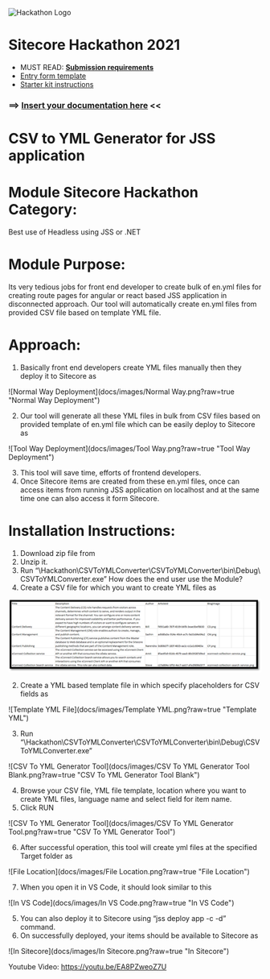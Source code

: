 ![Hackathon Logo](docs/images/hackathon.png?raw=true "Hackathon Logo")
# Sitecore Hackathon 2021

- MUST READ: **[Submission requirements](SUBMISSION_REQUIREMENTS.md)**
- [Entry form template](ENTRYFORM.md)
- [Starter kit instructions](STARTERKIT_INSTRUCTIONS.md)
  

### ⟹ [Insert your documentation here](ENTRYFORM.md) <<

# CSV to YML Generator for JSS application

# Module Sitecore Hackathon Category: 
Best use of Headless using JSS or .NET

# Module Purpose: 
Its very tedious jobs for front end developer to create bulk of en.yml files for creating route pages for angular or react based JSS application in disconnected approach. Our tool will automatically create en.yml files from provided CSV file based on template YML file.

# Approach:

1.	Basically front end developers create YML files manually then they deploy it to Sitecore as

![Normal Way Deployment](docs/images/Normal Way.png?raw=true "Normal Way Deployment") 

2.	Our tool will generate all these YML files in bulk from CSV files based on provided template of en.yml file which can be easily deploy to Sitecore as

![Tool Way Deployment](docs/images/Tool Way.png?raw=true "Tool Way Deployment")  

3.	This tool will save time, efforts of frontend developers.
4.	Once Sitecore items are created from these en.yml files, once can access items from running JSS application on localhost and at the same time one can also access it form Sitecore.

# Installation Instructions:
1.	Download zip file from 
2.	Unzip it.
3.	Run “\Hackathon\CSVToYMLConverter\CSVToYMLConverter\bin\Debug\ CSVToYMLConverter.exe”
How does the end user use the Module?
1.	Create a CSV file for which you want to create YML files as

![Sample CSV File](docs/images/CSV.png?raw=true "CSV") 

2.	Create a YML based template file in which specify placeholders for CSV fields as 

![Template YML File](docs/images/Template YML.png?raw=true "Template YML") 
 
3.	Run “\Hackathon\CSVToYMLConverter\CSVToYMLConverter\bin\Debug\CSVToYMLConverter.exe”

![CSV To YML Generator Tool](docs/images/CSV To YML Generator Tool Blank.png?raw=true "CSV To YML Generator Tool Blank")  

4.	Browse your CSV file, YML file template, location where you want to create YML files, language name and select field for item name.
5.	Click RUN

![CSV To YML Generator Tool](docs/images/CSV To YML Generator Tool.png?raw=true "CSV To YML Generator Tool")   


6.	After successful operation, this tool will create yml files at the specified Target folder as  

![File Location](docs/images/File Location.png?raw=true "File Location") 
  
7.	When you open it in VS Code, it should look similar to this

![In VS Code](docs/images/In VS Code.png?raw=true "In VS Code")  

5.	You can also deploy it to Sitecore using “jss deploy app -c -d” command. 
6.	On successfully deployed, your items should be available to Sitecore as 

![In Sitecore](docs/images/In Sitecore.png?raw=true "In Sitecore")  

Youtube Video: 
	https://youtu.be/EA8PZweoZ7U  


